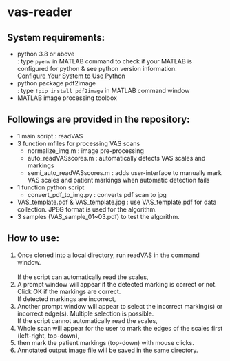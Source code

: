# vas-reader

## System requirements:
- python 3.8 or above <br/>
  : type `pyenv` in MATLAB command to check if your MATLAB is configured for python & see python version information.<br/>
  [Configure Your System to Use Python](https://www.mathworks.com/help/matlab/matlab_external/install-supported-python-implementation.html)
- python package pdf2image <br/>
  : type `!pip install pdf2image` in MATLAB command window
- MATLAB image processing toolbox

## Followings are provided in the repository:
- 1 main script : readVAS
- 3 function mfiles for processing VAS scans
    - normalize_img.m : image pre-processing
    - auto_readVASscores.m : automatically detects VAS scales and markings
    - semi_auto_readVASscores.m : adds user-interface to manually mark VAS scales and patient markings when automatic detection fails
- 1 function python script
    - convert_pdf_to_img.py : converts pdf scan to jpg
- VAS_template.pdf & VAS_template.jpg : use VAS_template.pdf for data collection. JPEG format is used for the algorithm.
- 3 samples (VAS_sample_01~03.pdf) to test the algorithm.

## How to use:
1. Once cloned into a local directory, run readVAS in the command window.<br/><br/>
If the script can automatically read the scales,
2. A prompt window will appear if the detected marking is correct or not. Click OK if the markings are correct.<br/>
If detected markings are incorrect,
3. Another prompt window will appear to select the incorrect marking(s) or incorrect edge(s). Multiple selection is possible.<br/>
If the script cannot automatically read the scales,
2. Whole scan will appear for the user to mark the edges of the scales first (left-right, top-down),
3. then mark the patient markings (top-down) with mouse clicks. <br/>
4. Annotated output image file will be saved in the same directory.
